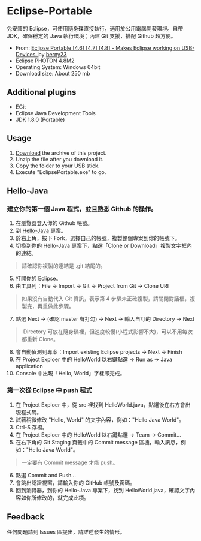 # Eclipse-Portable
免安裝的 Eclipse，可使用隨身碟直接執行，適用於公用電腦開發環境。自帶 JDK，確保穩定的 Java 執行環境；內建 Git 支援，搭配 Github 超方便。

- From: [Eclipse Portable [4.6] [4.7] [4.8] - Makes Eclipse working on USB-Devices.
](https://sourceforge.net/projects/eclipse-neon-portable/) by [berny23](https://sourceforge.net/u/berny23/)
- Eclipse PHOTON 4.8M2
- Operating System: Windows 64bit
- Download size: About 250 mb

## Additional plugins
- EGit
- Eclipse Java Development Tools
- JDK 1.8.0 (Portable)

## Usage
1. [Download](https://github.com/mini-island/Eclipse-Portable/archive/master.zip) the archive of this project.
2. Unzip the file after you download it.
3. Copy the folder to your USB stick.
4. Execute "EclipsePortable.exe" to go.

## Hello-Java
### 建立你的第一個 Java 程式，並且熟悉 Github 的操作。

1. 在瀏覽器登入你的 Github 帳號。
2. 到 [Hello-Java](https://github.com/mini-island/Hello-Java) 專案。
3. 於右上角，按下 Fork，選擇自己的帳號，複製整個專案到你的帳號下。
4. 切換到你的 Hello-Java 專案下，點選「Clone or Download」複製文字框內的連結。
> 請確認你複製的連結是 .git 結尾的。
5. 打開你的 Eclipse。
6. 由工具列：File -> Import -> Git -> Project from Git -> Clone URI
> 如果沒有自動代入 Git 資訊，表示第 4 步驟未正確複製，請關閉對話框，複製完，再重做此步驟。
7. 點選 Next -> (確認 master 有打勾) -> Next -> 輸入自訂的 Directory -> Next
> Directory 可放在隨身碟裡，但速度較慢(小程式影響不大)，可以不用每次都重新 Clone。
8. 會自動偵測到專案：Import existing Eclipse projects -> Next -> Finish
9. 在 Project Exploer 中的 HelloWorld 以右鍵點選 -> Run as -> Java application
10. Console 中出現「Hello, World」字樣即完成。

### 第一次從 Eclipse 中 push 程式

1. 在 Project Exploer 中，從 src 裡找到 HelloWorld.java，點選後在右方會出現程式碼。
2. 試著稍微修改 "Hello, World" 的文字內容，例如："Hello Java World"。
3. Ctrl-S 存檔。
4. 在 Project Exploer 中的 HelloWorld 以右鍵點選 -> Team -> Commit...
5. 在右下角的 Git Staging 頁籤中的 Commit message 區塊，輸入訊息，例如："Hello Java World"。
> 一定要有 Commit message 才能 push。
6. 點選 Commit and Push...
7. 會跳出認證視窗，請輸入你的 GitHub 帳號及密碼。
8. 回到瀏覽器，到你的 Hello-Java 專案下，找到 HelloWorld.java，確認文字內容如你所修改的，就完成此項。

## Feedback
任何問題請到 Issues 區提出，請詳述發生的情形。
